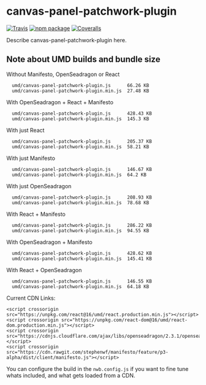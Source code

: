 # canvas-panel-patchwork-plugin

[![Travis][build-badge]][build]
[![npm package][npm-badge]][npm]
[![Coveralls][coveralls-badge]][coveralls]

Describe canvas-panel-patchwork-plugin here.

[build-badge]: https://img.shields.io/travis/user/repo/master.png?style=flat-square
[build]: https://travis-ci.org/user/repo
[npm-badge]: https://img.shields.io/npm/v/npm-package.png?style=flat-square
[npm]: https://www.npmjs.org/package/npm-package
[coveralls-badge]: https://img.shields.io/coveralls/user/repo/master.png?style=flat-square
[coveralls]: https://coveralls.io/github/user/repo

## Note about UMD builds and bundle size

Without Manifesto, OpenSeadragon or React

```
  umd/canvas-panel-patchwork-plugin.js      66.26 KB
  umd/canvas-panel-patchwork-plugin.min.js  27.48 KB
```

With OpenSeadragon + React + Manifesto

```
  umd/canvas-panel-patchwork-plugin.js      428.43 KB
  umd/canvas-panel-patchwork-plugin.min.js  145.3 KB
```

With just React

```
  umd/canvas-panel-patchwork-plugin.js      205.37 KB
  umd/canvas-panel-patchwork-plugin.min.js  58.21 KB
```

With just Manifesto

```
  umd/canvas-panel-patchwork-plugin.js      146.67 KB
  umd/canvas-panel-patchwork-plugin.min.js  64.2 KB
```

With just OpenSeadragon

```
  umd/canvas-panel-patchwork-plugin.js      208.93 KB
  umd/canvas-panel-patchwork-plugin.min.js  78.68 KB
```

With React + Manifesto

```
  umd/canvas-panel-patchwork-plugin.js      286.22 KB
  umd/canvas-panel-patchwork-plugin.min.js  94.55 KB
```

With OpenSeadragon + Manifesto

```
  umd/canvas-panel-patchwork-plugin.js      428.62 KB
  umd/canvas-panel-patchwork-plugin.min.js  145.41 KB
```

With React + OpenSeadragon

```
  umd/canvas-panel-patchwork-plugin.js      146.55 KB
  umd/canvas-panel-patchwork-plugin.min.js  64.18 KB
```

Current CDN Links:

```
<script crossorigin src="https://unpkg.com/react@16/umd/react.production.min.js"></script>
<script crossorigin src="https://unpkg.com/react-dom@16/umd/react-dom.production.min.js"></script>
<script crossorigin src="https://cdnjs.cloudflare.com/ajax/libs/openseadragon/2.3.1/openseadragon.min.js"></script>
<script crossorigin src="https://cdn.rawgit.com/stephenwf/manifesto/feature/p3-alpha/dist/client/manifesto.js"></script>
```

You can configure the build in the `nwb.config.js` if you want to fine tune whats included, and what gets loaded from a CDN.
